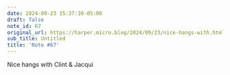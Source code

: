 ```yaml
---
date: 2024-09-23 15:37:10-05:00
draft: false
note_id: 67
original_url: https://harper.micro.blog/2024/09/23/nice-hangs-with.html
sub_title: Untitled
title: 'Note #67'
---
```


Nice hangs with Clint & Jacqui